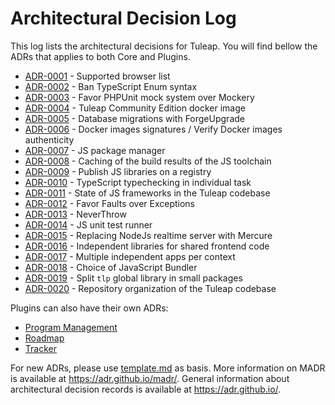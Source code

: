 # Architectural Decision Log

This log lists the architectural decisions for Tuleap. You will find bellow the ADRs that applies to both Core and Plugins.

<!-- adrlog -- Regenerate the content by using `nix-shell -p nodePackages.npm --run 'npm exec --package=adr-log -- adr-log -e template.md -i'` -->

* [ADR-0001](0001-supported-browser-versions.md) - Supported browser list
* [ADR-0002](0002-ban-typescript-enum.md) - Ban TypeScript Enum syntax
* [ADR-0003](0003-favor-phpunit-mock-over-mockery.md) - Favor PHPUnit mock system over Mockery
* [ADR-0004](0004-tuleap-community-edition-docker-image.md) - Tuleap Community Edition docker image
* [ADR-0005](0005-forgeupgrade.md) - Database migrations with ForgeUpgrade
* [ADR-0006](0006-sign-docker-images.md) - Docker images signatures / Verify Docker images authenticity
* [ADR-0007](0007-js-package-manager.md) - JS package manager
* [ADR-0008](0008-cache-js-toolchain-build-results.md) - Caching of the build results of the JS toolchain
* [ADR-0009](0009-publish-js-lib-registry.md) - Publish JS libraries on a registry
* [ADR-0010](0010-ts-typechecking-individual-task.md) - TypeScript typechecking in individual task
* [ADR-0011](0011-js-framework.md) - State of JS frameworks in the Tuleap codebase
* [ADR-0012](0012-faults-over-exceptions.md) - Favor Faults over Exceptions
* [ADR-0013](0013-neverthrow.md) - NeverThrow
* [ADR-0014](0014-js-unit-test-runner.md) - JS unit test runner
* [ADR-0015](0015-mercure-realtime.md) - Replacing NodeJs realtime server with Mercure
* [ADR-0016](0016-frontend-libraries.md) - Independent libraries for shared frontend code
* [ADR-0017](0017-multiple-apps-per-context.md) - Multiple independent apps per context
* [ADR-0018](0018-js-bundler.md) - Choice of JavaScript Bundler
* [ADR-0019](0019-split-tlp.md) - Split `tlp` global library in small packages
* [ADR-0020](0020-repository-organization-tuleap-codebase) - Repository organization of the Tuleap codebase

<!-- adrlogstop -->

Plugins can also have their own ADRs:
* [Program Management](../plugins/program_management/adr/index.md)
* [Roadmap](../plugins/roadmap/adr/index.md)
* [Tracker](../plugins/tracker/adr/index.md)

For new ADRs, please use [template.md](template.md) as basis.
More information on MADR is available at <https://adr.github.io/madr/>.
General information about architectural decision records is available at <https://adr.github.io/>.
